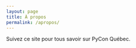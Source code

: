 ```yaml
---
layout: page
title: À propos
permalink: /apropos/
---
```


Suivez ce site pour tous savoir sur PyCon Québec.
